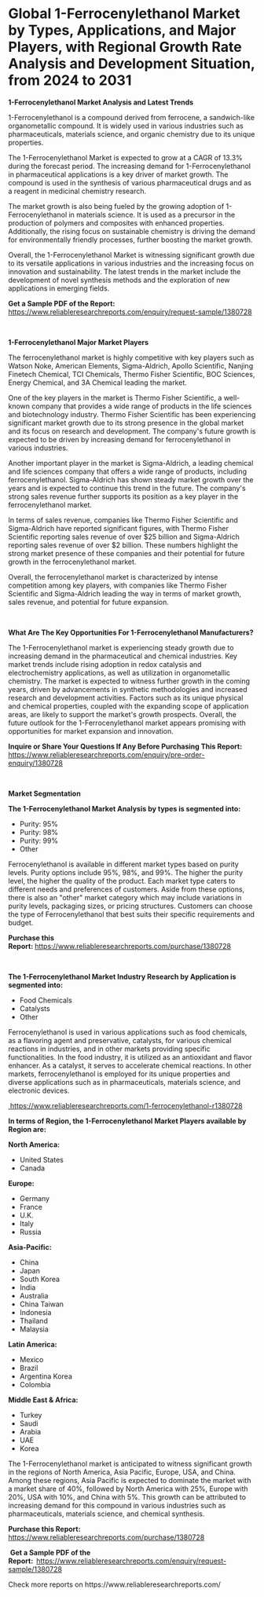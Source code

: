 <p><h1>Global 1-Ferrocenylethanol Market by Types, Applications, and Major Players, with Regional Growth Rate Analysis and Development Situation, from 2024 to 2031</h1></p><p><strong>1-Ferrocenylethanol Market Analysis and Latest Trends</strong></p>
<p><p>1-Ferrocenylethanol is a compound derived from ferrocene, a sandwich-like organometallic compound. It is widely used in various industries such as pharmaceuticals, materials science, and organic chemistry due to its unique properties.</p><p>The 1-Ferrocenylethanol Market is expected to grow at a CAGR of 13.3% during the forecast period. The increasing demand for 1-Ferrocenylethanol in pharmaceutical applications is a key driver of market growth. The compound is used in the synthesis of various pharmaceutical drugs and as a reagent in medicinal chemistry research.</p><p>The market growth is also being fueled by the growing adoption of 1-Ferrocenylethanol in materials science. It is used as a precursor in the production of polymers and composites with enhanced properties. Additionally, the rising focus on sustainable chemistry is driving the demand for environmentally friendly processes, further boosting the market growth.</p><p>Overall, the 1-Ferrocenylethanol Market is witnessing significant growth due to its versatile applications in various industries and the increasing focus on innovation and sustainability. The latest trends in the market include the development of novel synthesis methods and the exploration of new applications in emerging fields.</p></p>
<p><strong>Get a Sample PDF of the Report:&nbsp;</strong> <a href="https://www.reliableresearchreports.com/enquiry/request-sample/1380728">https://www.reliableresearchreports.com/enquiry/request-sample/1380728</a></p>
<p>&nbsp;</p>
<p><strong>1-Ferrocenylethanol Major Market Players</strong></p>
<p><p>The ferrocenylethanol market is highly competitive with key players such as Watson Noke, American Elements, Sigma-Aldrich, Apollo Scientific, Nanjing Finetech Chemical, TCI Chemicals, Thermo Fisher Scientific, BOC Sciences, Energy Chemical, and 3A Chemical leading the market.</p><p>One of the key players in the market is Thermo Fisher Scientific, a well-known company that provides a wide range of products in the life sciences and biotechnology industry. Thermo Fisher Scientific has been experiencing significant market growth due to its strong presence in the global market and its focus on research and development. The company's future growth is expected to be driven by increasing demand for ferrocenylethanol in various industries.</p><p>Another important player in the market is Sigma-Aldrich, a leading chemical and life sciences company that offers a wide range of products, including ferrocenylethanol. Sigma-Aldrich has shown steady market growth over the years and is expected to continue this trend in the future. The company's strong sales revenue further supports its position as a key player in the ferrocenylethanol market.</p><p>In terms of sales revenue, companies like Thermo Fisher Scientific and Sigma-Aldrich have reported significant figures, with Thermo Fisher Scientific reporting sales revenue of over $25 billion and Sigma-Aldrich reporting sales revenue of over $2 billion. These numbers highlight the strong market presence of these companies and their potential for future growth in the ferrocenylethanol market.</p><p>Overall, the ferrocenylethanol market is characterized by intense competition among key players, with companies like Thermo Fisher Scientific and Sigma-Aldrich leading the way in terms of market growth, sales revenue, and potential for future expansion.</p></p>
<p>&nbsp;</p>
<p><strong>What Are The Key Opportunities For 1-Ferrocenylethanol Manufacturers?</strong></p>
<p><p>The 1-Ferrocenylethanol market is experiencing steady growth due to increasing demand in the pharmaceutical and chemical industries. Key market trends include rising adoption in redox catalysis and electrochemistry applications, as well as utilization in organometallic chemistry. The market is expected to witness further growth in the coming years, driven by advancements in synthetic methodologies and increased research and development activities. Factors such as its unique physical and chemical properties, coupled with the expanding scope of application areas, are likely to support the market's growth prospects. Overall, the future outlook for the 1-Ferrocenylethanol market appears promising with opportunities for market expansion and innovation.</p></p>
<p><strong>Inquire or Share Your Questions If Any Before Purchasing This Report:</strong> <a href="https://www.reliableresearchreports.com/enquiry/pre-order-enquiry/1380728">https://www.reliableresearchreports.com/enquiry/pre-order-enquiry/1380728</a></p>
<p>&nbsp;</p>
<p><strong>Market Segmentation</strong></p>
<p><strong>The 1-Ferrocenylethanol Market Analysis by types is segmented into:</strong></p>
<p><ul><li>Purity: 95%</li><li>Purity: 98%</li><li>Purity: 99%</li><li>Other</li></ul></p>
<p><p>Ferrocenylethanol is available in different market types based on purity levels. Purity options include 95%, 98%, and 99%. The higher the purity level, the higher the quality of the product. Each market type caters to different needs and preferences of customers. Aside from these options, there is also an "other" market category which may include variations in purity levels, packaging sizes, or pricing structures. Customers can choose the type of Ferrocenylethanol that best suits their specific requirements and budget.</p></p>
<p><strong>Purchase this Report:&nbsp;</strong><a href="https://www.reliableresearchreports.com/purchase/1380728">https://www.reliableresearchreports.com/purchase/1380728</a></p>
<p>&nbsp;</p>
<p><strong>The 1-Ferrocenylethanol Market Industry Research by Application is segmented into:</strong></p>
<p><ul><li>Food Chemicals</li><li>Catalysts</li><li>Other</li></ul></p>
<p><p>Ferrocenylethanol is used in various applications such as food chemicals, as a flavoring agent and preservative, catalysts, for various chemical reactions in industries, and in other markets providing specific functionalities. In the food industry, it is utilized as an antioxidant and flavor enhancer. As a catalyst, it serves to accelerate chemical reactions. In other markets, ferrocenylethanol is employed for its unique properties and diverse applications such as in pharmaceuticals, materials science, and electronic devices.</p></p>
<p><a href="https://www.reliableresearchreports.com/1-ferrocenylethanol-r1380728">&nbsp;https://www.reliableresearchreports.com/1-ferrocenylethanol-r1380728</a></p>
<p><strong>In terms of Region, the 1-Ferrocenylethanol Market Players available by Region are:</strong></p>
<p>
    <p> <strong> North America: </strong>
        <ul>
            <li>United States</li>
            <li>Canada</li>
        </ul>
        </p> 
    <p> <strong> Europe: </strong>
        <ul>
            <li>Germany</li>
            <li>France</li>
            <li>U.K.</li>
            <li>Italy</li>
            <li>Russia</li>
        </ul>
        </p> 
    <p> <strong> Asia-Pacific: </strong>
        <ul>
            <li>China</li>
            <li>Japan</li>
            <li>South Korea</li>
            <li>India</li>
            <li>Australia</li>
            <li>China Taiwan</li>
            <li>Indonesia</li>
            <li>Thailand</li>
            <li>Malaysia</li>
        </ul>
        </p> 
    <p> <strong> Latin America: </strong>
        <ul>
            <li>Mexico</li>
            <li>Brazil</li>
            <li>Argentina Korea</li>
            <li>Colombia</li>
        </ul>
        </p> 
    <p> <strong> Middle East & Africa: </strong>
        <ul>
            <li>Turkey</li>
            <li>Saudi</li>
            <li>Arabia</li>
            <li>UAE</li>
            <li>Korea</li>
        </ul>
    </p>
    </p>
<p><p>The 1-Ferrocenylethanol market is anticipated to witness significant growth in the regions of North America, Asia Pacific, Europe, USA, and China. Among these regions, Asia Pacific is expected to dominate the market with a market share of 40%, followed by North America with 25%, Europe with 20%, USA with 10%, and China with 5%. This growth can be attributed to increasing demand for this compound in various industries such as pharmaceuticals, materials science, and chemical synthesis.</p></p>
<p><strong>Purchase this Report: </strong><a href="https://www.reliableresearchreports.com/purchase/1380728">https://www.reliableresearchreports.com/purchase/1380728</a></p>
<p>&nbsp;<strong>Get a Sample PDF of the Report:&nbsp;&nbsp;</strong><a href="https://www.reliableresearchreports.com/enquiry/request-sample/1380728">https://www.reliableresearchreports.com/enquiry/request-sample/1380728</a></p>
<p><strong></strong></p>
<p>Check more reports on https://www.reliableresearchreports.com/</p>